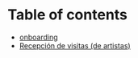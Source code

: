 # Table of contents

* [onboarding](README.md)
* [Recepción de visitas (de artistas)](recepcion-de-visitas-de-artistas.md)
